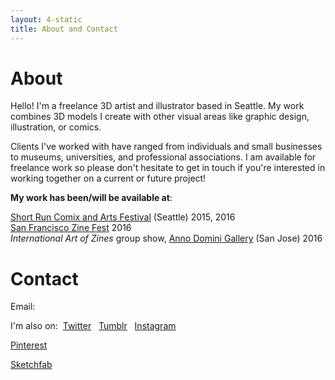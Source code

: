 ```yaml
---
layout: 4-static
title: About and Contact
---
```


# About


Hello! I'm a freelance 3D artist and illustrator based in Seattle. My work combines 3D models I create with other visual areas like graphic design, illustration, or comics. 

Clients I've worked with have ranged from individuals and small businesses to museums, universities, and professional associations. I am available for freelance work so please don't hesitate to get in touch if you're interested in working together on a current or future project! 

**My work has been/will be available at**:

[Short Run Comix and Arts Festival](http://shortrun.org/) (Seattle) 2015, 2016<br />
[San Francisco Zine Fest](http://www.sfzinefest.org/) 2016<br />
*International Art of Zines* group show, [Anno Domini Gallery](http://www.galleryad.com/) (San Jose) 2016<br />

# Contact

Email: <script type="text/javascript">
            //<![CDATA[
            <!--
            var x="function f(x){var i,o=\"\",l=x.length;for(i=l-1;i>=0;i--) {try{o+=x.c" +
            "harAt(i);}catch(e){}}return o;}f(\")\\\"function f(x,y){var i,o=\\\"\\\\\\\""+
            "\\\\,l=x.length;for(i=0;i<l;i++){if(i>(111+y))y*=2;y%=127;o+=String.fromCha" +
            "rCode(x.charCodeAt(i)^(y++));}return o;}f(\\\"\\\\\\\\\\\\013\\\\\\\\037\\\\"+
            "\\\\022\\\\\\\\007\\\\\\\\036\\\\\\\\021\\\\\\\\033\\\\\\\\002Y\\\\\\\\017\\"+
            "\\\\\\013\\\\\\\\023\\\\\\\\017\\\\\\\\031\\\\\\\\021\\\\\\\\020(#>b$mtbn4V" +
            ")algcd~({qyzxXzhroi\\\\\\\\1772AMGIEKBUM\\\\\\\\007IDAq\\\\\\\\014\\\\\\\\0" +
            "17DXF_Q\\\\\\\\010j\\\\\\\\025d\\\\\\\\033\\\\\\\\004SYQRP\\\\\\\\000\\\\\\" +
            "\\\\\"\\\\0*71'j)%/!-#*=5\\\\\\\\1771<9iy6f{s`lf\\\"\\\\,111)\\\"(f};)lo,0(" +
            "rtsbus.o nruter};)i(tArahc.x=+o{)--i;0=>i;1-l=i(rof}}{)e(hctac};l=+l;x=+x{y" +
            "rt{)53=!)31/l(tAedoCrahc.x(elihw;lo=l,htgnel.x=lo,\\\"\\\"=o,i rav{)x(f noi" +
            "tcnuf\")"                                                                    ;
            while(x=eval(x));
            //-->
            //]]>
          </script>


I'm also on:&nbsp; 
<i class="fa fa-twitter"></i> [Twitter](//twitter.com/hicrista) &nbsp;
<i class="fa fa-tumblr"></i> [Tumblr](//hicrista.tumblr.com/) &nbsp;
<i class="fa fa-instagram"></i> [Instagram](http://instagram.com/hicrista) &nbsp; 
<!--<i class="fa fa-behance"></i> [Behance](//behance.net/cristaalejandre) &nbsp;-->
<i class="fa fa-pinterest-p"></i> [Pinterest](//pinterest.com/cristaalejandre) &nbsp;
<!--<i class="fa fa-star"></i> [Blendswap](//blendswap.com/user/hicrista) &nbsp;-->
<i class="fa fa-star"></i> [Sketchfab](//sketchfab.com/hicrista) &nbsp;
<!--<i class="fa fa-vimeo-square"></i> [Vimeo](//vimeo.com/hicrista) &nbsp;-->
<!--<i class="fa fa-github-alt"></i> [Github](//github.com/troutcat) &nbsp;-->












